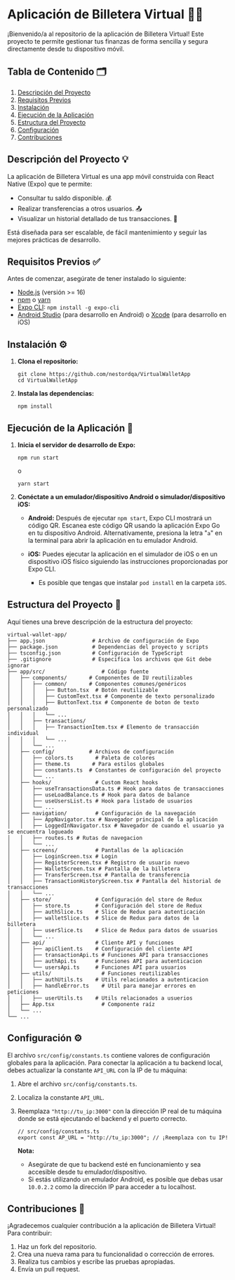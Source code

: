 # Aplicación de Billetera Virtual 📱💸

¡Bienvenido/a al repositorio de la aplicación de Billetera Virtual! Este proyecto te permite gestionar tus finanzas de forma sencilla y segura directamente desde tu dispositivo móvil.

## Tabla de Contenido 🗂️

1.  [Descripción del Proyecto](#descripcion-del-proyecto)
2.  [Requisitos Previos](#requisitos-previos)
3.  [Instalación](#instalacion)
4.  [Ejecución de la Aplicación](#ejecucion-de-la-aplicacion)
5.  [Estructura del Proyecto](#estructura-del-proyecto)
6.  [Configuración](#configuracion)
7.  [Contribuciones](#contribuciones)

## Descripción del Proyecto 💡

La aplicación de Billetera Virtual es una app móvil construida con React Native (Expo) que te permite:

*   Consultar tu saldo disponible. 💰
*   Realizar transferencias a otros usuarios. 📤
*   Visualizar un historial detallado de tus transacciones. 🧾

Está diseñada para ser escalable, de fácil mantenimiento y seguir las mejores prácticas de desarrollo.

## Requisitos Previos ✅

Antes de comenzar, asegúrate de tener instalado lo siguiente:

*   [Node.js](https://nodejs.org/es/) (versión >= 16)
*   [npm](https://www.npmjs.com/) o [yarn](https://yarnpkg.com/)
*   [Expo CLI](https://expo.dev/): `npm install -g expo-cli`
*   [Android Studio](https://developer.android.com/studio) (para desarrollo en Android) o [Xcode](https://developer.apple.com/xcode/) (para desarrollo en iOS)

## Instalación ⚙️

1.  **Clona el repositorio:**

    ```
    git clone https://github.com/nestordqa/VirtualWalletApp
    cd VirtualWalletApp
    ```

2.  **Instala las dependencias:**

    ```
    npm install
    ```
## Ejecución de la Aplicación 🚀

1.  **Inicia el servidor de desarrollo de Expo:**

    ```
    npm run start
    ```

    o

    ```
    yarn start
    ```

2.  **Conéctate a un emulador/dispositivo Android o simulador/dispositivo iOS:**

    *   **Android:** Después de ejecutar `npm start`, Expo CLI mostrará un código QR. Escanea este código QR usando la aplicación Expo Go en tu dispositivo Android. Alternativamente, presiona la letra "`a`" en la terminal para abrir la aplicación en tu emulador Android.

    *   **iOS:** Puedes ejecutar la aplicación en el simulador de iOS o en un dispositivo iOS físico siguiendo las instrucciones proporcionadas por Expo CLI.
        *   Es posible que tengas que instalar `pod install` en la carpeta `iOS`.

## Estructura del Proyecto 📂

Aquí tienes una breve descripción de la estructura del proyecto:

```
virtual-wallet-app/
├── app.json               # Archivo de configuración de Expo
├── package.json           # Dependencias del proyecto y scripts
├── tsconfig.json          # Configuración de TypeScript
├── .gitignore             # Especifica los archivos que Git debe ignorar
├── app/src/                  # Código fuente
│   ├── components/       # Componentes de IU reutilizables
│   │   ├── common/       # Componentes comunes/genéricos
│   │   │   ├── Button.tsx  # Botón reutilizable
│   │   │   ├── CustomText.tsx # Componente de texto personalizado
│   │   │   ├── ButtonText.tsx # Componente de boton de texto personalizado
│   │   │   └── ...
│   │   ├── transactions/
│   │   │   ├── TransactionItem.tsx # Elemento de transacción individual
│   │   │   └── ...
│   │   └── ...
│   ├── config/           # Archivos de configuración
│   │   ├── colors.ts       # Paleta de colores
│   │   ├── theme.ts       # Para estilos globales
│   │   ├── constants.ts  # Constantes de configuración del proyecto
│   │   └── ...
│   ├── hooks/              # Custom React hooks
│   │   ├── useTransactionsData.ts # Hook para datos de transacciones
│   │   ├── useLoadBalance.ts # Hook para datos de balance
│   │   ├── useUsersList.ts # Hook para listado de usuarios
│   │   └── ...
│   ├── navigation/         # Configuración de la navegación
│   │   ├── AppNavigator.tsx # Navegador principal de la aplicación
│   │   ├── LoggedInNavigator.tsx # Navegador de cuando el usuario ya se encuentra logueado
│   │   ├── routes.ts # Rutas de navegacion
│   │   └── ...
│   ├── screens/            # Pantallas de la aplicación
│   │   ├── LoginScreen.tsx # Login
│   │   ├── RegisterScreen.tsx # Registro de usuario nuevo
│   │   ├── WalletScreen.tsx # Pantalla de la billetera
│   │   ├── TransferScreen.tsx # Pantalla de transferencia
│   │   ├── TransactionHistoryScreen.tsx # Pantalla del historial de transacciones
│   │   └── ...
│   ├── store/              # Configuración del store de Redux
│   │   ├── store.ts        # Configuración del store de Redux
│   │   ├── authSlice.ts    # Slice de Redux para autenticación
│   │   ├── walletSlice.ts  # Slice de Redux para datos de la billetera
│   │   ├── userSlice.ts    # Slice de Redux para datos de usuarios
│   │   └── ...
│   ├── api/                # Cliente API y funciones
│   │   ├── apiClient.ts    # Configuración del cliente API
│   │   ├── transactionApi.ts # Funciones API para transacciones
│   │   ├── authApi.ts      # Funciones API para autenticacion
│   │   └── usersApi.ts     # Funciones API para usuarios
│   ├── utils/                # Funciones reutilizables
│   │   ├── authUtils.ts    # Utils relacionados a autenticacion
│   │   ├── handleError.ts    # Util para manejar errores en peticiones
│   │   ├── userUtils.ts    # Utils relacionados a usuerios
│   ├── App.tsx               # Componente raíz
│   └── ...
└── ...
```
## Configuración ⚙️

El archivo `src/config/constants.ts` contiene valores de configuración globales para la aplicación. Para conectar la aplicación a tu backend local, debes actualizar la constante `API_URL` con la IP de tu máquina:

1.  Abre el archivo `src/config/constants.ts`.
2.  Localiza la constante `API_URL`.
3.  Reemplaza `"http://tu_ip:3000"` con la dirección IP real de tu máquina donde se está ejecutando el backend y el puerto correcto.

    ```
    // src/config/constants.ts
    export const AP_URL = "http://tu_ip:3000"; // ¡Reemplaza con tu IP!
    ```

    **Nota:**
    *   Asegúrate de que tu backend esté en funcionamiento y sea accesible desde tu emulador/dispositivo.
    *   Si estás utilizando un emulador Android, es posible que debas usar `10.0.2.2` como la dirección IP para acceder a tu localhost.

## Contribuciones 🙌

¡Agradecemos cualquier contribución a la aplicación de Billetera Virtual! Para contribuir:

1.  Haz un fork del repositorio.
2.  Crea una nueva rama para tu funcionalidad o corrección de errores.
3.  Realiza tus cambios y escribe las pruebas apropiadas.
4.  Envía un pull request.
